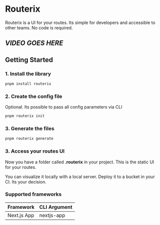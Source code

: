 # Routerix

Routerix is a UI for your routes. Its simple for developers and accessible to other teams. No code is required.

## ___VIDEO GOES HERE___

## Getting Started

### 1. Install the library

```sh
pnpm install routerix
```

### 2. Create the config file

Optional. Its possible to pass all config parameters via CLI

```sh
pnpm routerix init
```

### 3. Generate the files

```sh
pnpm routerix generate
```

### 3. Access your routes UI

Now you have a folder called __.routerix__ in your project. This is the static UI for your routes.

You can visualize it locally with a local server. Deploy it to a bucket in your CI. Its your decision.

### Supported frameworks

| Framework     | CLI Argument     |
|---------------|------------------|
| Next.js App   | nextjs-app       |
